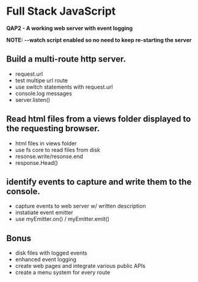 # Full Stack JavaScript

**QAP2 - A working web server with event logging**

**NOTE: --watch script enabled so no need to keep re-starting the server**

## Build a multi-route http server.

- request.url
- test multipe url route
- use switch statements with request.url
- console.log messages
- server.listen()

## Read html files from a views folder displayed to the requesting browser.

- html files in views folder
- use fs core to read files from disk
- resonse.write/resonse.end
- response.Head()

## identify events to capture and write them to the console.

- capture events to web server w/ written description
- instatiate event emitter
- use myEmitter.on() / myEmitter.emit()

## Bonus

- disk files with logged events
- enhanced event logging
- create web pages and integrate various public APIs
- create a menu system for every route
